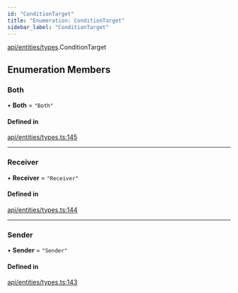 ```yaml
---
id: "ConditionTarget"
title: "Enumeration: ConditionTarget"
sidebar_label: "ConditionTarget"
---
```


[api/entities/types](../../../../../modules/API/Entities/Types/Types.md).ConditionTarget

## Enumeration Members

### Both

• **Both** = ``"Both"``

#### Defined in

[api/entities/types.ts:145](https://github.com/PolymeshAssociation/polymesh-sdk/blob/f8a937f04/src/api/entities/types.ts#L145)

___

### Receiver

• **Receiver** = ``"Receiver"``

#### Defined in

[api/entities/types.ts:144](https://github.com/PolymeshAssociation/polymesh-sdk/blob/f8a937f04/src/api/entities/types.ts#L144)

___

### Sender

• **Sender** = ``"Sender"``

#### Defined in

[api/entities/types.ts:143](https://github.com/PolymeshAssociation/polymesh-sdk/blob/f8a937f04/src/api/entities/types.ts#L143)
